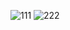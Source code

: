 ![111](https://github.com/AliArdal/User-Login-Page/assets/135712333/99033a89-8ca7-4269-9715-f1ad13902c38)
![222](https://github.com/AliArdal/User-Login-Page/assets/135712333/72439f5d-facf-4c28-83b7-1fd37a4fb0bb)
